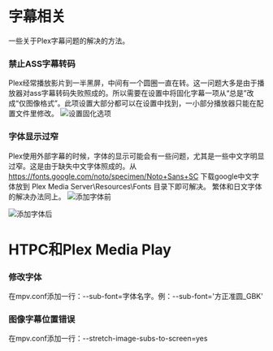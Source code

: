 # 字幕相关
一些关于Plex字幕问题的解决的方法。

### 禁止ASS字幕转码
Plex经常播放影片到一半黑屏，中间有一个圆圈一直在转。这一问题大多是由于播放器对ass字幕转码失败照成的。所以需要在设置中将固化字幕一项从“总是”改成“仅图像格式”。此项设置大部分都可以在设置中找到，一小部分播放器只能在配置文件里修改。
![设置固化选项](https://p.sda1.dev/5/b6bc21ac1b4f2ffd7b440af749b702c2/Screenshot%202022-04-18%20135337.jpg)


### 字体显示过窄
Plex使用外部字幕的时候，字体的显示可能会有一些问题，尤其是一些中文字明显过窄。这是由于缺失中文字体照成的。从 https://fonts.google.com/noto/specimen/Noto+Sans+SC 下载google中文字体放到 Plex Media Server\Resources\Fonts 目录下即可解决。
繁体和日文字体的解决办法同上。
![添加字体前](https://p.sda1.dev/5/9b56f59a4c2077d67ee0f9162d5260c3/Screenshot%202022-04-18%20140800.jpg)

![添加字体后](https://p.sda1.dev/5/8019afc05bbd1d83bbcfe26f40a75a6d/Screenshot%202022-04-18%20142722.jpg)

# HTPC和Plex Media Play

### 修改字体
在mpv.conf添加一行：--sub-font=字体名字。例：--sub-font='方正准圆_GBK'

### 图像字幕位置错误
在mpv.conf添加一行：--stretch-image-subs-to-screen=yes

